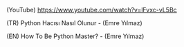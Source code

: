 (YouTube) https://www.youtube.com/watch?v=lFvxc-vL5Bc

(TR) Python Hacısı Nasıl Olunur - (Emre Yılmaz)

(EN) How To Be Python Master? - (Emre Yılmaz)
